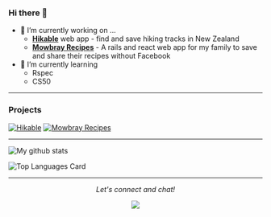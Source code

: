 ### Hi there 👋

- 🔭 I’m currently working on ...
  - **[Hikable](https://hikable.netlify.app)** web app - find and save hiking tracks in New Zealand
  - **[Mowbray Recipes](https://mowbrayrecipes.netlify.app)** - A rails and react web app for my family to save and share their recipes without Facebook
- 🌱 I’m currently learning 
  - Rspec
  - CS50
<hr>

### Projects
  [![Hikable](https://github-readme-stats.vercel.app/api/pin/?username=lukesherwood&repo=hikable-api&show_owner=true)](https://github.com/lukesherwood/hikable-api)
  [![Mowbray Recipes](https://github-readme-stats.vercel.app/api/pin/?username=lukesherwood&repo=mowbrayrecipes-api&show_owner=true)](https://github.com/lukesherwood/mowbrayrecipes-api)
<hr>

![My github stats](https://github-readme-stats.vercel.app/api?username=lukesherwood&show_icons=true)

![Top Languages Card](https://github-readme-stats.vercel.app/api/top-langs/?username=lukesherwood&layout=compact)
<hr>

<p align="center">
  <i>Let's connect and chat!</i>
  <p align="center">
    <a href="https://www.linkedin.com/in/lukesherwood/" alt="Linkedin"><img src="https://github.com/imdhruv99/imdhruv99/blob/master/readme/linkedin.png"></a>  
  </p>
</p>
